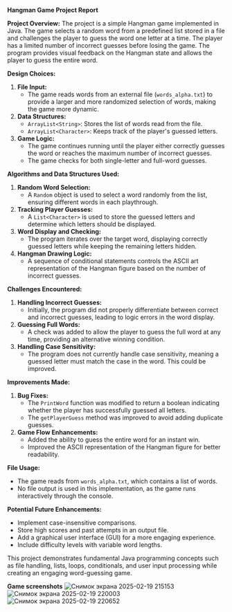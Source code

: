 **Hangman Game Project Report**

**Project Overview:**
The project is a simple Hangman game implemented in Java. The game selects a random word from a predefined list stored in a file and challenges the player to guess the word one letter at a time. The player has a limited number of incorrect guesses before losing the game. The program provides visual feedback on the Hangman state and allows the player to guess the entire word.

**Design Choices:**
1. **File Input:**
   - The game reads words from an external file (`words_alpha.txt`) to provide a larger and more randomized selection of words, making the game more dynamic.
2. **Data Structures:**
   - `ArrayList<String>`: Stores the list of words read from the file.
   - `ArrayList<Character>`: Keeps track of the player's guessed letters.
3. **Game Logic:**
   - The game continues running until the player either correctly guesses the word or reaches the maximum number of incorrect guesses.
   - The game checks for both single-letter and full-word guesses.

**Algorithms and Data Structures Used:**
1. **Random Word Selection:**
   - A `Random` object is used to select a word randomly from the list, ensuring different words in each playthrough.
2. **Tracking Player Guesses:**
   - A `List<Character>` is used to store the guessed letters and determine which letters should be displayed.
3. **Word Display and Checking:**
   - The program iterates over the target word, displaying correctly guessed letters while keeping the remaining letters hidden.
4. **Hangman Drawing Logic:**
   - A sequence of conditional statements controls the ASCII art representation of the Hangman figure based on the number of incorrect guesses.

**Challenges Encountered:**
1. **Handling Incorrect Guesses:**
   - Initially, the program did not properly differentiate between correct and incorrect guesses, leading to logic errors in the word display.
2. **Guessing Full Words:**
   - A check was added to allow the player to guess the full word at any time, providing an alternative winning condition.
3. **Handling Case Sensitivity:**
   - The program does not currently handle case sensitivity, meaning a guessed letter must match the case in the word. This could be improved.

**Improvements Made:**
1. **Bug Fixes:**
   - The `PrintWord` function was modified to return a boolean indicating whether the player has successfully guessed all letters.
   - The `getPlayerGuess` method was improved to avoid adding duplicate guesses.
2. **Game Flow Enhancements:**
   - Added the ability to guess the entire word for an instant win.
   - Improved the ASCII representation of the Hangman figure for better readability.

**File Usage:**
- The game reads from `words_alpha.txt`, which contains a list of words.
- No file output is used in this implementation, as the game runs interactively through the console.

**Potential Future Enhancements:**
- Implement case-insensitive comparisons.
- Store high scores and past attempts in an output file.
- Add a graphical user interface (GUI) for a more engaging experience.
- Include difficulty levels with variable word lengths.

This project demonstrates fundamental Java programming concepts such as file handling, lists, loops, conditionals, and user input processing while creating an engaging word-guessing game.


**Game screenshots**
![Снимок экрана 2025-02-19 215153](https://github.com/user-attachments/assets/f3b3ee28-a75a-4161-be63-64eb9d0db921)
![Снимок экрана 2025-02-19 220003](https://github.com/user-attachments/assets/fc0eb2a3-7367-4ae6-9b48-60ff9ad8d360)
![Снимок экрана 2025-02-19 220652](https://github.com/user-attachments/assets/52b623b9-55f8-4d86-9311-7f708f5de4ab)
